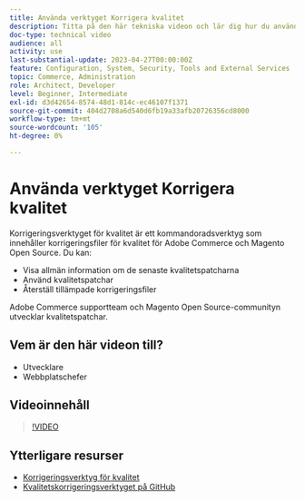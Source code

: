 ```yaml
---
title: Använda verktyget Korrigera kvalitet
description: Titta på den här tekniska videon och lär dig hur du använder kvalitetslappningsverktyget för Adobe Commerce och Magento Open Source.
doc-type: technical video
audience: all
activity: use
last-substantial-update: 2023-04-27T00:00:00Z
feature: Configuration, System, Security, Tools and External Services
topic: Commerce, Administration
role: Architect, Developer
level: Beginner, Intermediate
exl-id: d3d42654-8574-48d1-814c-ec46107f1371
source-git-commit: 404d2708a6d540d6fb19a33afb20726356cd8000
workflow-type: tm+mt
source-wordcount: '105'
ht-degree: 0%

---
```


# Använda verktyget Korrigera kvalitet

Korrigeringsverktyget för kvalitet är ett kommandoradsverktyg som innehåller korrigeringsfiler för kvalitet för Adobe Commerce och Magento Open Source. Du kan:

- Visa allmän information om de senaste kvalitetspatcharna
- Använd kvalitetspatchar
- Återställ tillämpade korrigeringsfiler

Adobe Commerce supportteam och Magento Open Source-communityn utvecklar kvalitetspatchar.

## Vem är den här videon till?

- Utvecklare
- Webbplatschefer

## Videoinnehåll

>[!VIDEO](https://video.tv.adobe.com/v/344000?quality=12&learn=on)

## Ytterligare resurser

- [Korrigeringsverktyg för kvalitet](https://experienceleague.adobe.com/tools/commerce-quality-patches/index.html?lang=sv-SE)
- [Kvalitetskorrigeringsverktyget på GitHub](https://github.com/magento/quality-patches)
